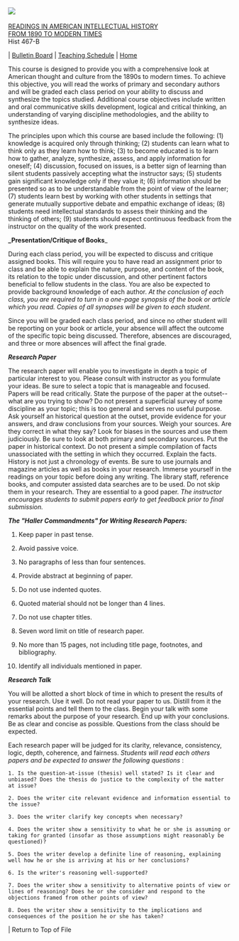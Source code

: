 ![](467_bbrstop.gif)  
---  
[ READINGS IN AMERICAN INTELLECTUAL HISTORY  
FROM 1890 TO MODERN TIMES  
](read.html) Hist 467-B

| [Bulletin Board](wwwboard) | [ Teaching Schedule](sched.html) |
[Home](index.html)

  
  
This course is designed to provide you with a comprehensive look at American
thought and culture from the 1890s to modern times. To achieve this objective,
you will read the works of primary and secondary authors and will be graded
each class period on your ability to discuss and synthesize the topics
studied. Additional course objectives include written and oral communicative
skills development, logical and critical thinking, an understanding of varying
discipline methodologies, and the ability to synthesize ideas.

The principles upon which this course are based include the following: (1)
knowledge is acquired only through thinking; (2) students can learn what to
think only as they learn how to think; (3) to become educated is to learn how
to gather, analyze, synthesize, assess, and apply information for oneself; (4)
discussion, focused on issues, is a better sign of learning than silent
students passively accepting what the instructor says; (5) students gain
significant knowledge only if they value it; (6) information should be
presented so as to be understandable from the point of view of the learner;
(7) students learn best by working with other students in settings that
generate mutually supportive debate and empathic exchange of ideas; (8)
students need intellectual standards to assess their thinking and the thinking
of others; (9) students should expect continuous feedback from the instructor
on the quality of the work presented.

**_Presentation/Critique of Books**_

During each class period, you will be expected to discuss and critique
assigned books. This will require you to have read an assignment prior to
class and be able to explain the nature, purpose, and content of the book, its
relation to the topic under discussion, and other pertinent factors beneficial
to fellow students in the class. You are also be expected to provide
background knowledge of each author. _At the conclusion of each class, you are
required to turn in a one-page synopsis of the book or article which you read.
Copies of all synopses will be given to each student_.

Since you will be graded each class period, and since no other student will be
reporting on your book or article, your absence will affect the outcome of the
specific topic being discussed. Therefore, absences are discouraged, and three
or more absences will affect the final grade.

_**Research Paper**_

The research paper will enable you to investigate in depth a topic of
particular interest to you. Please consult with instructor as you formulate
your ideas. Be sure to select a topic that is manageable and focused. Papers
will be read critically. State the purpose of the paper at the outset--what
are you trying to show? Do not present a superficial survey of some discipline
as your topic; this is too general and serves no useful purpose. Ask yourself
an historical question at the outset, provide evidence for your answers, and
draw conclusions from your sources. Weigh your sources. Are they correct in
what they say? Look for biases in the sources and use them judiciously. Be
sure to look at both primary and secondary sources. Put the paper in
historical context. Do not present a simple compilation of facts unassociated
with the setting in which they occurred. Explain the facts. History is not
just a chronology of events. Be sure to use journals and magazine articles as
well as books in your research. Immerse yourself in the readings on your topic
before doing any writing. The library staff, reference books, and computer
assisted data searches are to be used. Do not skip them in your research. They
are essential to a good paper. _The instructor encourages students to submit
papers early to get feedback prior to final submission._

**_The "Haller Commandments" for Writing Research Papers:_**

  1. Keep paper in past tense.  

  2. Avoid passive voice.  

  3. No paragraphs of less than four sentences.  

  4. Provide abstract at beginning of paper.  

  5. Do not use indented quotes.  

  6. Quoted material should not be longer than 4 lines.  

  7. Do not use chapter titles.  

  8. Seven word limit on title of research paper.  

  9. No more than 15 pages, not including title page, footnotes, and bibliography.  

  10. Identify all individuals mentioned in paper.

**_Research Talk_**

You will be allotted a short block of time in which to present the results of
your research. Use it well. Do not read your paper to us. Distill from it the
essential points and tell them to the class. Begin your talk with some remarks
about the purpose of your research. End up with your conclusions. Be as clear
and concise as possible. Questions from the class should be expected.

Each research paper will be judged for its clarity, relevance, consistency,
logic, depth, coherence, and fairness. _Students will read each others papers
and be expected to answer the following questions_ :

    1. Is the question-at-issue (thesis) well stated? Is it clear and unbiased? Does the thesis do justice to the complexity of the matter at issue?

    2. Does the writer cite relevant evidence and information essential to the issue?

    3. Does the writer clarify key concepts when necessary?

    4. Does the writer show a sensitivity to what he or she is assuming or taking for granted (insofar as those assumptions might reasonably be questioned)?

    5. Does the writer develop a definite line of reasoning, explaining well how he or she is arriving at his or her conclusions?

    6. Is the writer's reasoning well-supported?

    7. Does the writer show a sensitivity to alternative points of view or lines of reasoning? Does he or she consider and respond to the objections framed from other points of view?

    8. Does the writer show a sensitivity to the implications and consequences of the position he or she has taken?

| Return to Top of File

